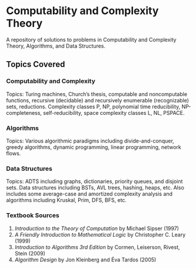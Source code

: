# Computability and Complexity Theory

A repository of solutions to problems in Computability and Complexity Theory, Algorithms, and Data Structures.

## Topics Covered

### Computability and Complexity

Topics: Turing machines, Church’s thesis, computable and noncomputable functions, recursive (decidable) and recursively enumerable (recognizable) sets, reductions. Complexity classes P, NP, polynomial time reducibility, NP-completeness, self-reducibility, space complexity classes L, NL, PSPACE.

### Algorithms

Topics: Various algorithmic paradigms including divide-and-conquer, greedy algorithms, dynamic programming, linear programming, network flows.

### Data Structures

Topics: ADTS including graphs, dictionaries, priority queues, and disjoint sets. Data structures including BSTs, AVL trees, hashing, heaps, etc. Also includes some average-case and amortized complexity analysis and algorithms including Kruskal, Prim, DFS, BFS, etc.

### Textbook Sources

1. *Introduction to the Theory of Computation* by Michael Sipser (1997)
2. *A Friendly Introduction to Mathematical Logic* by Christopher C. Leary (1999)
3. *Introduction to Algorithms 3rd Edition* by Cormen, Leiserson, Rivest, Stein (2009)
4. *Algorithm Design* by Jon Kleinberg and Éva Tardos (2005)

